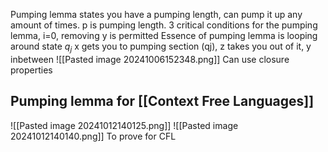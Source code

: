 Pumping lemma states you have a pumping length, can pump it up any amount of times. p is pumping length.
3 critical conditions for the pumping lemma, i=0, removing y is permitted
Essence of pumping lemma is looping around state $q_j$
x gets you to pumping section (qj), z takes you out of it, y inbetween
![[Pasted image 20241006152348.png]]
Can use closure properties

## Pumping lemma for [[Context Free Languages]]
![[Pasted image 20241012140125.png]]
![[Pasted image 20241012140140.png]]
To prove for CFL